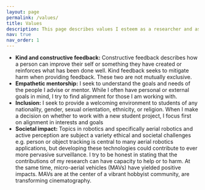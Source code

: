 ```yaml
---
layout: page
permalink: /values/
title: Values
description: This page describes values I esteem as a researcher and as a mentor or advisor (and which I hope to live up to).
nav: true
nav_order: 1
---
```


* **Kind and constructive feedback:**
Constructive feedback describes how a person can improve their self or
something they have created or reinforces what has been done well.
Kind feedback seeks to mitigate harm when providing feedback.
These two are not mutually exclusive.
* **Empathetic mentorship:**
I seek to understand the goals and needs of the people I advise or mentor.
While I often have personal or external goals in mind, I try to find alignment
for those I am working with.
* **Inclusion:**
I seek to provide a welcoming environment to students of any
nationality, gender, sexual orientation, ethnicity, or religion.
When I make a decision on whether to work with a new student project,
I focus first on alignment in interests and goals
* **Societal impact:**
Topics in robotics and specifically aerial robotics and active perception are
subject a variety ethical and societal challenges
e.g. person or object tracking is central to many aerial robotics applications,
but developing these technologies could contribute to ever more pervasive
surveillance.
I try to be honest in stating that the contributions of my research can have
capacity to help or to harm.
At the same time, micro-aerial vehicles (MAVs) have yielded positive impacts.
MAVs are at the center of a vibrant hobbyist community, are transforming
cinematography.
